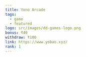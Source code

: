 ```yaml
---
title: Yono Arcade
tags:
  - game
  - featured
logo: src/images/dd-games-logo.png
bonus: ₹40
withdraw: ₹100
link: https://www.yobao.xyz/
rank: 1
---
```

